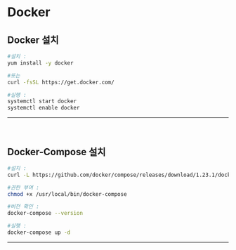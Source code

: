 # Docker
## Docker 설치
```sh
#설치 :
yum install -y docker

#또는
curl -fsSL https://get.docker.com/

#실행 :
systemctl start docker
systemctl enable docker
```

<hr>
<br>

## Docker-Compose 설치
```sh
#설치 :
curl -L https://github.com/docker/compose/releases/download/1.23.1/docker-compose-`uname -s`-`uname -m` > /usr/local/bin/docker-compose

#권한 부여 :
chmod +x /usr/local/bin/docker-compose

#버전 확인 :
docker-compose --version

#실행 :
docker-compose up -d
```

<hr>
<br>